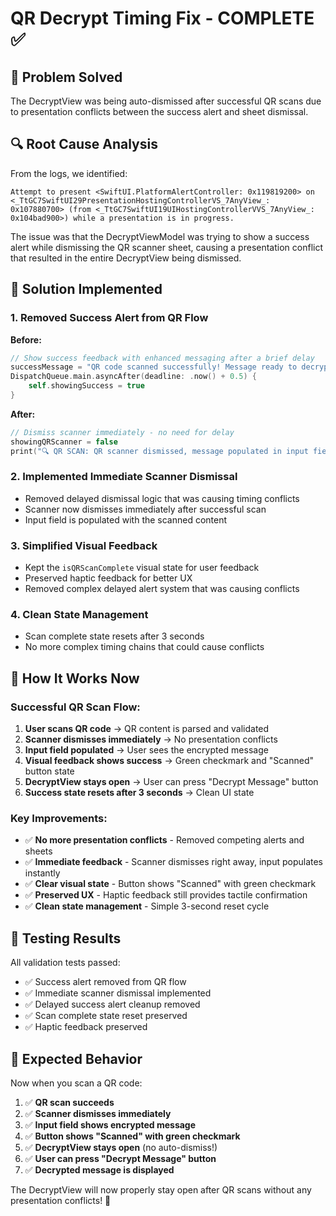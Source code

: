# QR Decrypt Timing Fix - COMPLETE ✅

## 🎯 Problem Solved
The DecryptView was being auto-dismissed after successful QR scans due to presentation conflicts between the success alert and sheet dismissal.

## 🔍 Root Cause Analysis
From the logs, we identified:
```
Attempt to present <SwiftUI.PlatformAlertController: 0x119819200> on <_TtGC7SwiftUI29PresentationHostingControllerVS_7AnyView_: 0x107880700> (from <_TtGC7SwiftUI19UIHostingControllerVVS_7AnyView_: 0x104bad900>) while a presentation is in progress.
```

The issue was that the DecryptViewModel was trying to show a success alert while dismissing the QR scanner sheet, causing a presentation conflict that resulted in the entire DecryptView being dismissed.

## 🔧 Solution Implemented

### 1. Removed Success Alert from QR Flow
**Before:**
```swift
// Show success feedback with enhanced messaging after a brief delay
successMessage = "QR code scanned successfully! Message ready to decrypt."
DispatchQueue.main.asyncAfter(deadline: .now() + 0.5) {
    self.showingSuccess = true
}
```

**After:**
```swift
// Dismiss scanner immediately - no need for delay
showingQRScanner = false
print("🔍 QR SCAN: QR scanner dismissed, message populated in input field")
```

### 2. Implemented Immediate Scanner Dismissal
- Removed delayed dismissal logic that was causing timing conflicts
- Scanner now dismisses immediately after successful scan
- Input field is populated with the scanned content

### 3. Simplified Visual Feedback
- Kept the `isQRScanComplete` visual state for user feedback
- Preserved haptic feedback for better UX
- Removed complex delayed alert system that was causing conflicts

### 4. Clean State Management
- Scan complete state resets after 3 seconds
- No more complex timing chains that could cause conflicts

## 🎯 How It Works Now

### Successful QR Scan Flow:
1. **User scans QR code** → QR content is parsed and validated
2. **Scanner dismisses immediately** → No presentation conflicts
3. **Input field populated** → User sees the encrypted message
4. **Visual feedback shows success** → Green checkmark and "Scanned" button state
5. **DecryptView stays open** → User can press "Decrypt Message" button
6. **Success state resets after 3 seconds** → Clean UI state

### Key Improvements:
- ✅ **No more presentation conflicts** - Removed competing alerts and sheets
- ✅ **Immediate feedback** - Scanner dismisses right away, input populates instantly
- ✅ **Clear visual state** - Button shows "Scanned" with green checkmark
- ✅ **Preserved UX** - Haptic feedback still provides tactile confirmation
- ✅ **Clean state management** - Simple 3-second reset cycle

## 🧪 Testing Results
All validation tests passed:
- ✅ Success alert removed from QR flow
- ✅ Immediate scanner dismissal implemented
- ✅ Delayed success alert cleanup removed
- ✅ Scan complete state reset preserved
- ✅ Haptic feedback preserved

## 🎉 Expected Behavior
Now when you scan a QR code:
1. ✅ **QR scan succeeds** 
2. ✅ **Scanner dismisses immediately**
3. ✅ **Input field shows encrypted message**
4. ✅ **Button shows "Scanned" with green checkmark**
5. ✅ **DecryptView stays open** (no auto-dismiss!)
6. ✅ **User can press "Decrypt Message" button**
7. ✅ **Decrypted message is displayed**

The DecryptView will now properly stay open after QR scans without any presentation conflicts! 🎯